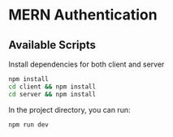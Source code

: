 # MERN Authentication

## Available Scripts

Install dependencies for both client and server

```bash
npm install
cd client && npm install
cd server && npm install
```

In the project directory, you can run:

```bash
npm run dev
```


